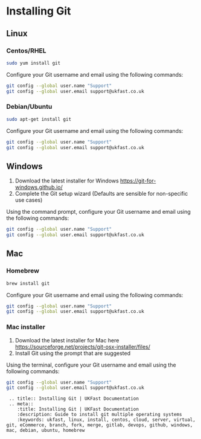 # Installing Git

## Linux 

### Centos/RHEL


```bash
sudo yum install git 
```

Configure your Git username and email using the following commands:

```bash
git config --global user.name "Support"
git config --global user.email support@ukfast.co.uk
```

### Debian/Ubuntu



```bash
sudo apt-get install git 
```

Configure your Git username and email using the following commands:

```bash
git config --global user.name "Support"
git config --global user.email support@ukfast.co.uk
```
## Windows 


  1. Download the latest installer for Windows https://git-for-windows.github.io/
  2. Complete the Git setup wizard (Defaults are sensible for non-specific use cases)

Using the command prompt, configure your Git username and email using the following commands:

```bash
git config --global user.name "Support"
git config --global user.email support@ukfast.co.uk
```

## Mac 


### Homebrew 


```bash
brew install git 
```

Configure your Git username and email using the following commands:

```bash
git config --global user.name "Support"
git config --global user.email support@ukfast.co.uk
```

### Mac installer 


1. Download the latest installer for Mac here https://sourceforge.net/projects/git-osx-installer/files/
2. Install Git using the prompt that are suggested

Using the terminal, configure your Git username and email using the following commands:

```bash
git config --global user.name "Support"
git config --global user.email support@ukfast.co.uk
```

 ```eval_rst
  .. title:: Installing Git | UKFast Documentation
  .. meta::
     :title: Installing Git | UKFast Documentation
     :description: Guide to install git multiple operating systems
     :keywords: ukfast, linux, install, centos, cloud, server, virtual, git, eCommerce, branch, fork, merge, gitlab, devops, github, windows, mac, debian, ubuntu, homebrew

